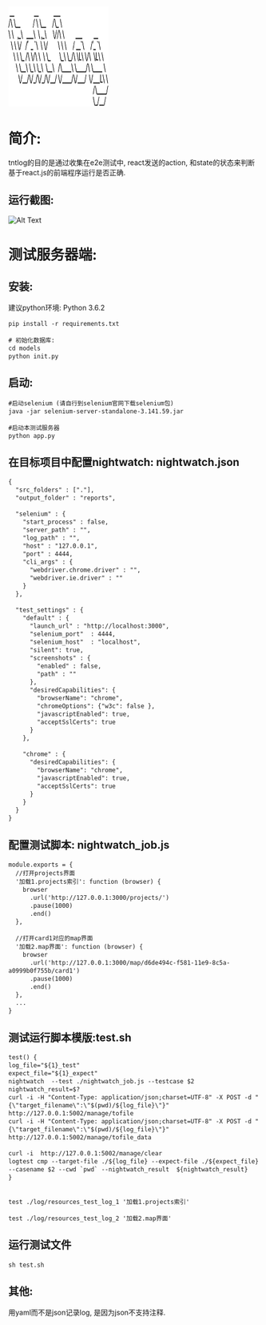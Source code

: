 
<img src="./tntlog.png" width="200" height="200" />

# 简介:
tntlog的目的是通过收集在e2e测试中, react发送的action, 和state的状态来判断基于react.js的前端程序运行是否正确.

## 运行截图:
![Alt Text](./sample2.gif)


# 测试服务器端:
## 安装:
建议python环境: Python 3.6.2

```
pip install -r requirements.txt

# 初始化数据库:
cd models
python init.py
```

## 启动:
```
#启动selenium (请自行到selenium官网下载selenium包)
java -jar selenium-server-standalone-3.141.59.jar

#启动本测试服务器
python app.py
```

## 在目标项目中配置nightwatch: nightwatch.json
```
{
  "src_folders" : ["."],
  "output_folder" : "reports",

  "selenium" : {
    "start_process" : false,
    "server_path" : "",
    "log_path" : "",
    "host" : "127.0.0.1",
    "port" : 4444,
    "cli_args" : {
      "webdriver.chrome.driver" : "",
      "webdriver.ie.driver" : ""
    }
  },

  "test_settings" : {
    "default" : {
      "launch_url" : "http://localhost:3000",
      "selenium_port"  : 4444,
      "selenium_host"  : "localhost",
      "silent": true,
      "screenshots" : {
        "enabled" : false,
        "path" : ""
      },
      "desiredCapabilities": {
        "browserName": "chrome",
        "chromeOptions": {"w3c": false },
        "javascriptEnabled": true,
        "acceptSslCerts": true
      }
    },

    "chrome" : {
      "desiredCapabilities": {
        "browserName": "chrome",
        "javascriptEnabled": true,
        "acceptSslCerts": true
      }
    }
  }
}
```

## 配置测试脚本: nightwatch_job.js
```
module.exports = {
  //打开projects界面
  '加载1.projects索引': function (browser) {
    browser
      .url('http://127.0.0.1:3000/projects/')
      .pause(1000)
      .end()
  },

  //打开card1对应的map界面
  '加载2.map界面': function (browser) {
    browser
      .url('http://127.0.0.1:3000/map/d6de494c-f581-11e9-8c5a-a0999b0f755b/card1')
      .pause(1000)
      .end()
  },
  ...
}

```

## 测试运行脚本模版:test.sh
```
test() {
log_file="${1}_test"
expect_file="${1}_expect"
nightwatch  --test ./nightwatch_job.js --testcase $2
nightwatch_result=$?
curl -i -H "Content-Type: application/json;charset=UTF-8" -X POST -d "{\"target_filename\":\"$(pwd)/${log_file}\"}" http://127.0.0.1:5002/manage/tofile
curl -i -H "Content-Type: application/json;charset=UTF-8" -X POST -d "{\"target_filename\":\"$(pwd)/${log_file}\"}" http://127.0.0.1:5002/manage/tofile_data

curl -i  http://127.0.0.1:5002/manage/clear
logtest cmp --target-file ./${log_file} --expect-file ./${expect_file} --casename $2 --cwd `pwd` --nightwatch_result  ${nightwatch_result}
}


test ./log/resources_test_log_1 '加载1.projects索引'

test ./log/resources_test_log_2 '加载2.map界面'

```

## 运行测试文件
```
sh test.sh
```

## 其他:
用yaml而不是json记录log, 是因为json不支持注释.



